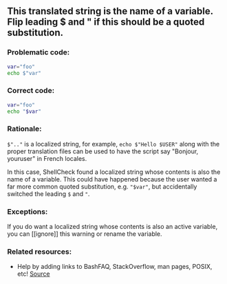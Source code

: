## This translated string is the name of a variable. Flip leading $ and " if this should be a quoted substitution.

### Problematic code:

```sh
var="foo"
echo $"var"
```

### Correct code:

```sh
var="foo"
echo "$var"
```

### Rationale:

`$".."` is a localized string, for example, `echo $"Hello $USER"` along with the proper translation files can be used to have the script say "Bonjour, youruser" in French locales.

In this case, ShellCheck found a localized string whose contents is also the name of a variable. This could have happened because the user wanted a far more common quoted substitution, e.g. `"$var"`, but accidentally switched the leading `$` and `"`.

### Exceptions:

If you do want a localized string whose contents is also an active variable, you can [[ignore]] this warning or rename the variable.

### Related resources:

* Help by adding links to BashFAQ, StackOverflow, man pages, POSIX, etc!
[Source](https://github.com/koalaman/shellcheck/wiki/SC2256)

